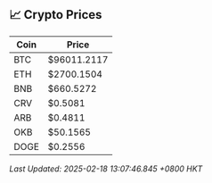 ## 📈 Crypto Prices

| Coin | Price |
| ---- | ----- |
| BTC | $96011.2117 |
| ETH | $2700.1504 |
| BNB | $660.5272 |
| CRV | $0.5081 |
| ARB | $0.4811 |
| OKB | $50.1565 |
| DOGE | $0.2556 |

_Last Updated: 2025-02-18 13:07:46.845 +0800 HKT_